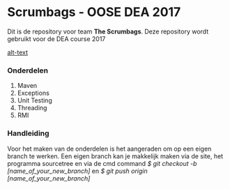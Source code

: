 # Scrumbags - OOSE DEA 2017
Dit is de repository voor team **The Scrumbags**. Deze repository wordt gebruikt voor de DEA course 2017

[alt-text](https://github.com/Koen967/Scrumbags/blob/master/scrumbag%20icon.png "Logo")

### Onderdelen
1. Maven
2. Exceptions
3. Unit Testing
4. Threading
5. RMI

### Handleiding
Voor het maken van de onderdelen is het aangeraden om op een eigen branch te werken. Een eigen branch kan je makkelijk maken via de site, het programma sourcetree en via de cmd command *$ git checkout -b [name_of_your_new_branch]* en *$ git push origin [name_of_your_new_branch]*